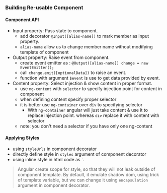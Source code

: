 ### Building Re-usable Component

#### Component API
- Input property: Pass state to component.
	- add decorator `@Input([alias-name])` to mark member as input property.
	- `alias-name` allow us to change member name without modifying template of component 
- Output property: Raise event from component.
	- create event emitter as :  `@Output([alias-name]) change = new EventEmitter();` 
	- call `change.emit([optionalData])` to raise an event.
	- function with argument `$event` is use to get data provided by event.
 - Content property: Select injection & show content in proper format.
	 - use `ng-content` with `selector` to specify injection point for content in component  
	 - when defining content specify proper selector
	 - it is better use `ng-container` over `div` to specifying selector
		 - With `ng-container` angular will just take content & use it to replace injection point. whereas `div` replace it with content with selector
	 - note: you don't need a selector if you have only one ng-content

#### Applying Styles
- using `styleUrls` in component decorator
- directly define style in `styles` argument of component decorator
- using inline style in html code  as `<style></style>.
  
>Angular create scope for style, so that they will not leak outside of component template.  By default, it emulate shadow dom, using trick of template variable, but we can change it using `encapsulation` argument in component decorator. 